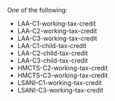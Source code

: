 One of the following: 
* LAA-C1-working-tax-credit
* LAA-C2-working-tax-credit
* LAA-C3-working-tax-credit
* LAA-C1-child-tax-credit
* LAA-C2-child-tax-credit
* LAA-C3-child-tax-credit
* HMCTS-C2-working-tax-credit
* HMCTS-C3-working-tax-credit
* LSANI-C1-working-tax-credit
* LSANI-C3-working-tax-credit